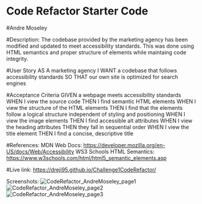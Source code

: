 # Code Refactor Starter Code 

#Andre Moseley

#Description:
The codebase provided by the marketing agency has been modified and updated to meet accessibility standards. This was done using HTML semantics and proper structure of elements while maintaing code integrity.

#User Story
AS A marketing agency
I WANT a codebase that follows accessibility standards
SO THAT our own site is optimized for search engines

#Acceptance Criteria
GIVEN a webpage meets accessibility standards
WHEN I view the source code
THEN I find semantic HTML elements
WHEN I view the structure of the HTML elements
THEN I find that the elements follow a logical structure independent of styling and positioning
WHEN I view the image elements
THEN I find accessible alt attributes
WHEN I view the heading attributes
THEN they fall in sequential order
WHEN I view the title element
THEN I find a concise, descriptive title

#References:
MDN Web Docs: https://developer.mozilla.org/en-US/docs/Web/Accessibility
WS3 Schools HTML Semantics: https://www.w3schools.com/html/html5_semantic_elements.asp

#Live link: https://dreji95.github.io/Challenge1CodeRefactor/

Screenshots:
![CodeRefactor_AndreMoseley_page1](https://user-images.githubusercontent.com/76451565/109449165-c0a6f080-7a15-11eb-8792-eecb7a089c23.PNG)
![CodeRefactor_AndreMoseley_page2](https://user-images.githubusercontent.com/76451565/109449191-cc92b280-7a15-11eb-9cdd-26fb94948d82.PNG)
![CodeRefactor_AndreMoseley_page3](https://user-images.githubusercontent.com/76451565/109449195-cf8da300-7a15-11eb-9a86-93bd6559768c.PNG)
